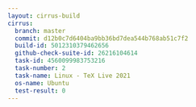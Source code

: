 ```yaml
---
layout: cirrus-build
cirrus:
  branch: master
  commit: d12b0c7d6404ba9bb36bd7dea544b768ab51c7f2
  build-id: 5012310379462656
  github-check-suite-id: 26216104614
  task-id: 4560099983753216
  task-number: 2
  task-name: Linux - TeX Live 2021
  os-name: Ubuntu
  test-result: 0
---
```

